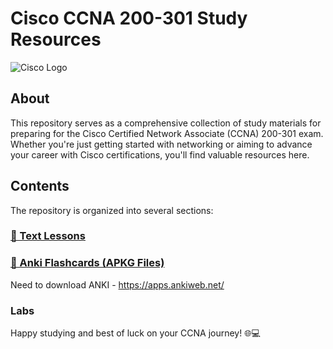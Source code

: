 # Cisco CCNA 200-301 Study Resources

![Cisco Logo](https://upload.wikimedia.org/wikipedia/commons/thumb/0/08/Cisco_logo_blue_2016.svg/800px-Cisco_logo_blue_2016.svg.png)

## About

This repository serves as a comprehensive collection of study materials for preparing for the Cisco Certified Network Associate (CCNA) 200-301 exam. Whether you're just getting started with networking or aiming to advance your career with Cisco certifications, you'll find valuable resources here.

## Contents

The repository is organized into several sections:


### <a href="https://github.com/dannielcosta/CISCO---CCNA-200---301/tree/main/200-301%20Full%20Certification%20Prep%20Course">🔗 Text Lessons</a>

### <a href="https://github.com/dannielcosta/CISCO---CCNA-200---301/tree/main/Anki%20Flash%20Cards">🔗 Anki Flashcards (APKG Files)</a>
Need to download ANKI - https://apps.ankiweb.net/

### Labs



Happy studying and best of luck on your CCNA journey! 🌐💻
